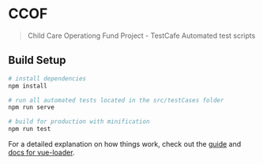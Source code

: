 # CCOF

> Child Care Operationg Fund Project - TestCafe Automated test scripts

## Build Setup

``` bash
# install dependencies
npm install

# run all automated tests located in the src/testCases folder
npm run serve

# build for production with minification
npm run test


```

For a detailed explanation on how things work, check out the [guide](http://vuejs-templates.github.io/webpack/) and [docs for vue-loader](http://vuejs.github.io/vue-loader).
